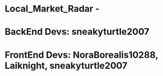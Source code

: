 # Local_Market_Radar -
# BackEnd Devs: sneakyturtle2007
# FrontEnd Devs: NoraBorealis10288, Laiknight, sneakyturtle2007
